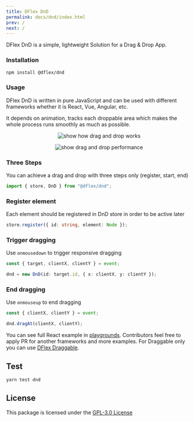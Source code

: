 ```yaml
---
title: DFlex DnD
permalink: docs/dnd/index.html
prev: /
next: /
---
```


DFlex DnD is a simple, lightweight Solution for a Drag & Drop App.

### Installation

```bash
npm install @dflex/dnd
```

### Usage

DFlex DnD is written in pure JavaScript and can be used with different frameworks
whether it is React, Vue, Angular, etc.

It depends on animation, tracks each droppable area which makes the whole
process runs smoothly as much as possible.

<p align="center">
    <img src="https://raw.githubusercontent.com/jalal246/dflex/master/packages/dnd/public/dnd.gif" alt="show how drag and drop works" />
</p>

<p align="center">
    <img src="https://raw.githubusercontent.com/jalal246/dflex/master/packages/dnd/public/dnd.png" alt="show drag and drop performance" />
</p>

### Three Steps

You can achieve a drag and drop with three steps only (register, start, end)

```js
import { store, DnD } from "@dflex/dnd";
```

### Register element

Each element should be registered in DnD store in order to be active later

```ts
store.register({ id: string, element: Node });
```

### Trigger dragging

Use `onmousedown` to trigger responsive dragging

```ts
const { target, clientX, clientY } = event;

dnd = new DnD(id: target.id, { x: clientX, y: clientY });
```

### End dragging

Use `onmouseup` to end dragging

```ts
const { clientX, clientY } = event;

dnd.dragAt(clientX, clientY);
```

You can see full React example in
[playgrounds](https://github.com/jalal246/dflex/tree/master/playgrounds/dflex-react-dnd).
Contributors feel free to apply PR for another frameworks and more examples. For
Draggable only you can use [DFlex Draggable](https://github.com/jalal246/dflex/tree/master/packages/draggable).

## Test

```sh
yarn test dnd
```

## License

This package is licensed under the [GPL-3.0 License](https://github.com/jalal246/dflex/tree/master/packages/dnd/LICENSE)
